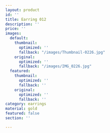 ```yaml
---
layout: product
id: ''
title: Earring 012
description: ''
price: ''
images:
  default:
    thumbnail:
      optimized: ''
      fallback: "/images/Thumbnail-0226.jpg"
    original:
      optimized: ''
      fallback: "/images/IMG_0226.jpg"
  featured:
    thumbnail:
      optimized: ''
      fallback: ''
    original:
      optimized: ''
      fallback: ''
category: earrings
material: gold
featured: false
section: ''

---
```

